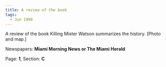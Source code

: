 ```yaml
---  
title: A review of the book  
tags:  
  - Jun 1990  
---  
```

  
A review of the book Killing Mister Watson summarizes the history. [Photo and map.]  
  
Newspapers: **Miami Morning News or The Miami Herald**  
  
Page: **1**, Section: **C** 
